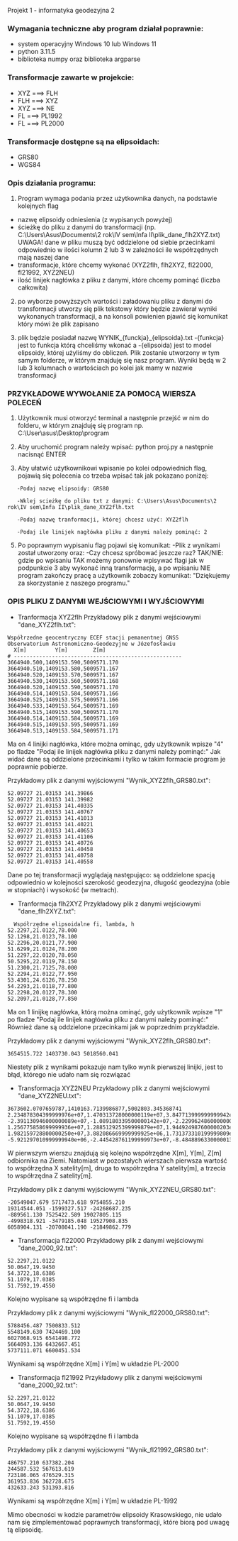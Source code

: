 Projekt 1 - informatyka geodezyjna 2 


### Wymagania techniczne aby program działał poprawnie:

- system operacyjny Windows 10 lub Windows 11
- python 3.11.5
- biblioteka numpy oraz biblioteka argparse


### Transformacje zawarte w projekcie:
 
- XYZ ===> FLH
- FLH ===> XYZ
- XYZ ===> NE
- FL ===> PL1992
- FL ===> PL2000


### Transformacje dostępne są na elipsoidach:

- GRS80
- WGS84


### Opis działania programu:

1. Program wymaga podania przez użytkownika danych, na podstawie kolejnych flag

- nazwę elipsoidy odniesienia (z wypisanych powyżej)
- ścieżkę do pliku z danymi do transformacji (np. C:\Users\Asus\Documents\2 rok\IV sem\Infa II\plik_dane_flh2XYZ.txt)
  UWAGA! dane w pliku muszą być oddzielone od siebie przecinkami odpowiednio 
  w ilości kolumn 2 lub 3 w zależności ile współrzędnych mają naszej dane 
- transformacje, które chcemy wykonać (XYZ2flh, flh2XYZ, fl22000, fl21992, XYZ2NEU)
- ilość linijek nagłówka z pliku z danymi, które chcemy pominąć (liczba całkowita)

2. po wyborze powyższych wartości i załadowaniu pliku z danymi do transformacji utworzy się plik tekstowy który będzie zawierał wyniki wykonanych transformacji, a na konsoli powienien pjawić się komunikat który mówi że plik zapisano
  
3. plik będzie posiadał nazwę WYNIK_{funckja}_{elipsoida}.txt  -{funkcja} jest to funkcja którą chceliśmy wkonać a -{elipsoida) jest to model elipsoidy, której użyliśmy do obliczeń. Plik zostanie utworzony w tym samym folderze, w którym znajduję się nasz program. Wyniki będą w 2 lub 3 kolumnach o wartościach po kolei jak mamy w nazwie transformacji

### PRZYKŁADOWE WYWOŁANIE ZA POMOCĄ WIERSZA POLECEŃ

1. Użytkownik musi otworzyć terminal a następnie przejść w nim do folderu, w którym znajduję się program np.
   C:\User\asus\Desktop\program

2. Aby uruchomić program należy wpisać: python proj.py a następnie nacisnąć ENTER
   
3. Aby ułatwić użytkownikowi wpisanie po kolei odpowiednich flag, pojawią się polecenia co trzeba wpisać tak jak pokazano poniżej:
```
   -Podaj nazwę elipsoidy: GRS80
   
   -Wklej scieżkę do pliku txt z danymi: C:\Users\Asus\Documents\2 rok\IV sem\Infa II\plik_dane_XYZ2flh.txt
   
   -Podaj nazwę tranformacji, której chcesz użyć: XYZ2flh
   
   -Podaj ile linijek nagłówka pliku z danymi należy pominąć: 2
```
 5. Po poprawnym wypisaniu flag pojawi się komunikat:
    -Plik z wynikami został utworzony
    oraz:
    -Czy chcesz spróbować jeszcze raz? TAK/NIE:
    gdzie po wpisaniu TAK możemy ponownie wpisywać flagi jak w podpunkcie 3 aby wykonać inną transformację, a po wpisaniu 
    NIE program zakończy pracę a użytkownik zobaczy komunikat: 
    "Dziękujemy za skorzystanie z naszego programu."

### OPIS PLIKU Z DANYMI WEJŚCIOWYMI I WYJŚCIOWYMI

- Tranformacja XYZ2flh
  Przykładowy plik z danymi wejściowymi "dane_XYZ2flh.txt":

```
Współrzedne geocentryczny ECEF stacji pemanentnej GNSS
Obserwatorium Astronomiczno-Geodezyjne w Józefosławiu
  X[m]         Y[m]        Z[m]
# -----------------------------------------------------
3664940.500,1409153.590,5009571.170
3664940.510,1409153.580,5009571.167
3664940.520,1409153.570,5009571.167
3664940.530,1409153.560,5009571.168
3664940.520,1409153.590,5009571.170
3664940.514,1409153.584,5009571.166
3664940.525,1409153.575,5009571.166
3664940.533,1409153.564,5009571.169
3664940.515,1409153.590,5009571.170
3664940.514,1409153.584,5009571.169
3664940.515,1409153.595,5009571.169
3664940.513,1409153.584,5009571.171
```

Ma on 4 linijki nagłówka, które można ominąc, gdy użytkownik wpisze "4" po fladze "Podaj ile linijek nagłówka pliku z danymi należy pominąć:"
Jak widać dane są oddzielone przecinkami i tylko w takim formacie program je poprawnie pobierze.

Przykładowy plik z danymi wyjściowymi "Wynik_XYZ2flh_GRS80.txt":

```
52.09727 21.03153 141.39866
52.09727 21.03153 141.39982
52.09727 21.03153 141.40335
52.09727 21.03153 141.40767
52.09727 21.03153 141.41013
52.09727 21.03153 141.40221
52.09727 21.03153 141.40653
52.09727 21.03153 141.41106
52.09727 21.03153 141.40726
52.09727 21.03153 141.40458
52.09727 21.03153 141.40758
52.09727 21.03153 141.40558
```
Dane po tej transformacji wyglądają następująco: są oddzielone spacją odpowiednio w kolejności szerokość geodezyjna, długość geodezyjna (obie w stopniach) i wysokość (w metrach).

- Tranformacja flh2XYZ
  Przykładowy plik z danymi wejściowymi "dane_flh2XYZ.txt":

```
  Współrzędne elipsoidalne fi, lambda, h
52.2297,21.0122,78.000
52.1298,21.0123,78.100
52.2296,20.0121,77.900
51.6299,21.0124,78.200
51.2297,22.0120,78.050
50.5295,22.0119,78.150
51.2300,21.7125,78.000
52.2294,21.0122,77.950
53.4301,24.6126,78.250
54.2293,21.0118,77.800
52.2298,20.0127,78.300
52.2097,21.0128,77.850
```
Ma on 1 linijkę nagłówka, którą można ominąć, gdy użytkownik wpisze "1" po fladze "Podaj ile linijek nagłówka pliku z danymi należy pominąć:"
Również dane są oddzielone przecinkami jak w poprzednim przykładzie.

Przykładowy plik z danymi wyjściowymi "Wynik_XYZ2flh_GRS80.txt":

```
3654515.722 1403730.043 5018560.041
```
Niestety plik z wynikami pokazuje nam tylko wynik pierwszej linijki, jest to błąd, którego nie udało nam się rozwiązać

- Transformacja XYZ2NEU
 Przykładowy plik z danymi wejściowymi "dane_XYZ2NEU.txt":

```
3673602.0707659787,1410163.7139986877,5002803.345368741
2.234878304399999976e+07,1.470313728000000119e+07,3.847713999999999942e+04
-2.391130946000000089e+07,-1.089180339500000142e+07,-2.229962486000000034e+06
1.256775858699999936e+07,1.288512925399999879e+07,1.944924987600000203e+07
1.982159728800000250e+07,3.882086669999999925e+06,1.731373310199999809e+07
-5.921297010999999940e+06,-2.445428761199999973e+07,-8.484889633000001311e+06
```
W pierwszym wierszu znajdują się kolejno współrzędne X[m], Y[m], Z[m] odbiornika na Ziemi. Natomiast w pozostałych wierszach pierwsza wartość to współrzędna X satelity[m], druga to współrzędna Y satelity[m], a trzecia to współrzędna Z satelity[m].

Przykładowy plik z danymi wyjściowymi "Wynik_XYZ2NEU_GRS80.txt":

```
-20549047.679 5717473.618 9754855.210
19314544.051 -1599327.517 -24268687.235
-889561.130 7525422.589 19027805.115
-4998318.921 -3479185.048 19527908.835
6058904.131 -20708041.190 -21849862.779
```

- Transformacja fl22000
 Przykładowy plik z danymi wejściowymi "dane_2000_92.txt":

```
52.2297,21.0122
50.0647,19.9450
54.3722,18.6386
51.1079,17.0385
51.7592,19.4550
```
Kolejno wypisane są współrzędne fi i lambda

Przykładowy plik z danymi wyjściowymi "Wynik_fl22000_GRS80.txt":

```
5788456.487 7500833.512
5548149.630 7424469.100
6027068.915 6541498.772
5664093.136 6432667.451
5737111.071 6600451.534
```
Wynikami są współrzędne X[m] i Y[m] w układzie PL-2000

- Transformacja fl21992
 Przykładowy plik z danymi wejściowymi "dane_2000_92.txt":

```
52.2297,21.0122
50.0647,19.9450
54.3722,18.6386
51.1079,17.0385
51.7592,19.4550
```
Kolejno wypisane są współrzędne fi i lambda

Przykładowy plik z danymi wyjściowymi "Wynik_fl21992_GRS80.txt":

```
486757.210 637382.204
244587.532 567613.619
723186.065 476529.315
361953.836 362728.675
432633.243 531393.816
```
Wynikami są współrzędne X[m] i Y[m] w układzie PL-1992

Mimo obecności w kodzie parametrów elipsoidy Krasowskiego, nie udało nam się zimplementować poprawnych transformacji, które biorą pod uwagę tą elipsoidę.

